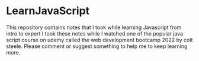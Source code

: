 # LearnJavaScript
This repository contains notes that I took while learning Javascript from intro to expert
I took these notes while I watched one of the popular  java script course on udemy called the web development bootcamp 2022 by colt steele. 
Please comment or suggest something to help me to keep learning more. 
